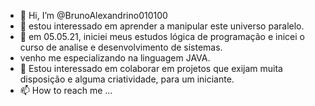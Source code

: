 - 👋 Hi, I’m @BrunoAlexandrino010100
- 👀 estou interessado em aprender a manipular este universo paralelo.
- 🌱  em 05.05.21, iniciei meus estudos lógica de programação e inicei o curso de analise e desenvolvimento de sistemas.
- venho me especializando na linguagem JAVA.
- 💞️ Estou interessado em colaborar em projetos que exijam muita disposição e alguma criatividade, para um iniciante.
- 📫 How to reach me ...

<!---
BrunoAlexandrino010100/BrunoAlexandrino010100 is a ✨ special ✨ repository because its `README.md` (this file) appears on your GitHub profile.
You can click the Preview link to take a look at your changes.
--->
